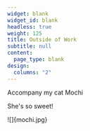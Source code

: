 ```yaml
---
widget: blank
widget_id: blank
headless: true
weight: 125
title: Outside of Work
subtitle: null
content:
  page_type: blank
design:
  columns: "2"
---
```



Accompany my cat Mochi

She's so sweet!

![]{mochi.jpg}